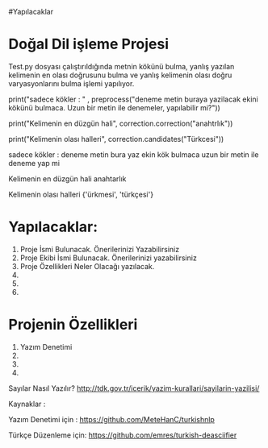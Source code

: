 #Yapılacaklar

# Doğal Dil işleme Projesi
Test.py dosyası çalıştırıldığında metnin kökünü bulma, yanlış yazılan kelimenin en olası doğrusunu bulma ve yanlış kelimenin olası doğru varyasyonlarını bulma işlemi yapılıyor.


print("sadece kökler : " , preprocess("deneme metin buraya yazilacak ekini kökünü bulmaca. Uzun bir metin ile denemeler, yapılabilir mi?"))

print("Kelimenin en düzgün hali", correction.correction("anahtrlık"))

print("Kelimenin olası halleri", correction.candidates("Türkcesi"))

sadece kökler :   deneme metin bura yaz ekin kök bulmaca uzun bir metin ile deneme yap mi

Kelimenin en düzgün hali anahtarlık

Kelimenin olası halleri {'ürkmesi', 'türkçesi'}


# Yapılacaklar:
1. Proje İsmi Bulunacak. Önerilerinizi Yazabilirsiniz
2. Proje Ekibi İsmi Bulunacak. Önerilerinizi yazabilirsiniz
3. Proje Özellikleri Neler Olacağı yazılacak.
4.
5.
6.


# Projenin Özellikleri
1. Yazım Denetimi 
2. 
3.
4.



Sayılar Nasıl Yazılır?
http://tdk.gov.tr/icerik/yazim-kurallari/sayilarin-yazilisi/

Kaynaklar :

Yazım Denetimi için : https://github.com/MeteHanC/turkishnlp

Türkçe Düzenleme için: https://github.com/emres/turkish-deasciifier
